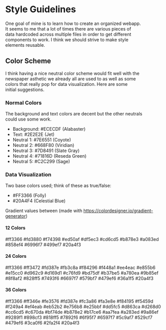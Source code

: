 # Style Guidelines

One goal of mine is to learn how to create an organized webapp. \
It seems to me that a lot of times there are various pieces of \
data hardcoded across multiple files in order to get different \
components to work. I think we should strive to make style \
elements reusable.


## Color Scheme

I think having a nice neutral color scheme would fit well with the \
newspaper asthetic we already all are used to as well as some \
colors that really pop for data visualization. Here are some \
initial suggestions.

### Normal Colors
The background and text colors are decent but the other neutrals \
could use some work.
- Background: #ECECDF (Alabaster)
- Text: #2E2E2E (Jet)
- Neutral 1: #7E6551 (Coyote)
- Neutral 2: #668F80 (Viridian)
- Neutral 3: #7D8491 (Slate Gray)
- Neutral 4: #71816D (Reseda Green)
- Neutral 5: #C2C299 (Sage)


### Data Visualization
Two base colors used; think of these as true/false:
- #FF3366 (Folly)
- #20A4F4 (Celestial Blue)

Gradient values between (made with https://colordesigner.io/gradient-generator)

#### 12 Colors
#ff3366
#fd3880
#f74398
#ed50af
#df5ec3
#cd6cd5
#b878e3
#a083ed
#858ef4
#6996f7
#499ef7
#20a4f3

#### 24 Colors
#ff3366
#ff3472
#fd387e
#fb3c8a
#f84296
#f448a1
#ee4eac
#e855b6
#e15cc0
#d962c9
#d169d1
#c76fd9
#bd75df
#b37be5
#a780ea
#9b85ef
#8f8af2
#828ff5
#7493f6
#6697f7
#579bf7
#479ef6
#36a1f5
#20a4f3

#### 36 Colors
#ff3366
#ff346e
#fe3576
#fd387e
#fc3a86
#fa3e8e
#f84195
#f5459d
#f249a4
#ef4eab
#eb52b2
#e756b8
#e25bbf
#dd5fc5
#d863ca
#d268d0
#cc6cd5
#c670da
#bf74de
#b878e2
#b17ce6
#aa7fea
#a283ed
#9a86ef
#9289f1
#898cf3
#818ff5
#7892f6
#6f95f7
#6597f7
#5c9af7
#529cf7
#479ef6
#3ca0f6
#2fa2f4
#20a4f3